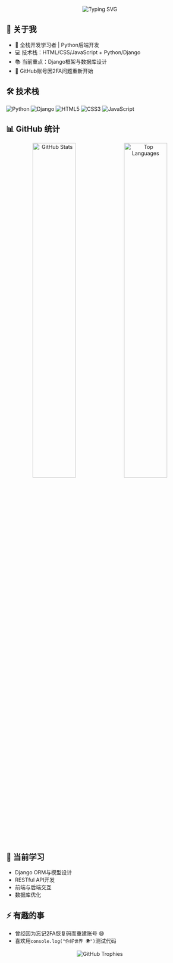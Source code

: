 <p align="center">
  <img src="https://readme-typing-svg.demolab.com?font=Fira+Code&pause=1000&color=58A6FF&center=true&vCenter=true&width=435&lines=你好，我是艾阳;全栈开发学习者;HTML/CSS/JS/Python/Django" alt="Typing SVG" />
</p>

## 👋 关于我
- 🏫 全栈开发学习者 | Python后端开发
- 💻 技术栈：HTML/CSS/JavaScript + Python/Django
- 📚 当前重点：Django框架与数据库设计
- 🚀 GitHub账号因2FA问题重新开始

## 🛠 技术栈
![Python](https://img.shields.io/badge/-Python-3776AB?logo=python&logoColor=white)
![Django](https://img.shields.io/badge/-Django-092E20?logo=django&logoColor=white)
![HTML5](https://img.shields.io/badge/-HTML5-E34F26?logo=html5&logoColor=white)
![CSS3](https://img.shields.io/badge/-CSS3-1572B6?logo=css3&logoColor=white)
![JavaScript](https://img.shields.io/badge/-JavaScript-F7DF1E?logo=javascript&logoColor=black)

## 📊 GitHub 统计
<p align="center">
  <img src="https://github-readme-stats.vercel.app/api?username=aiyangdie&show_icons=true&theme=radical" alt="GitHub Stats" width="48%"/>
  <img src="https://github-readme-stats.vercel.app/api/top-langs/?username=aiyangdie&layout=compact&theme=radical" alt="Top Languages" width="48%"/>
</p>

## 🌱 当前学习
- Django ORM与模型设计
- RESTful API开发
- 前端与后端交互
- 数据库优化

## ⚡ 有趣的事
- 曾经因为忘记2FA恢复码而重建账号 😅
- 喜欢用`console.log("你好世界 🌍")`测试代码

<p align="center">
  <img src="https://github-profile-trophy.vercel.app/?username=aiyangdie&theme=onedark&row=1&column=4" alt="GitHub Trophies" />
</p>
